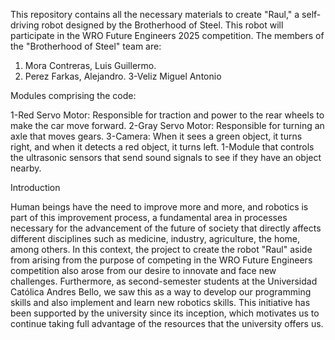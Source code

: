 This repository contains all the necessary materials to create "Raul," a self-driving robot designed by the Brotherhood of Steel. This robot will participate in the WRO Future Engineers 2025 competition.
The members of the "Brotherhood of Steel" team are:
1. Mora Contreras, Luis Guillermo.
2. Perez Farkas, Alejandro.
3-Veliz Miguel Antonio

Modules comprising the code:

1-Red Servo Motor: Responsible for traction and power to the rear wheels to make the car move forward.
2-Gray Servo Motor: Responsible for turning an axle that moves gears.
3-Camera: When it sees a green object, it turns right, and when it detects a red object, it turns left.
1-Module that controls the ultrasonic sensors that send sound signals to see if they have an object nearby.

Introduction

Human beings have the need to improve more and more, and robotics is part of this improvement process, a fundamental area in processes necessary for the advancement of the future of society that directly affects different disciplines such as medicine, industry, agriculture, the home, among others. In this context, the project to create the robot "Raul" aside from arising from the purpose of competing in the WRO Future Engineers competition also arose from our desire to innovate and face new challenges. Furthermore, as second-semester students at the Universidad Católica Andres Bello, we saw this as a way to develop our programming skills and also implement and learn new robotics skills. This initiative has been supported by the university since its inception, which motivates us to continue taking full advantage of the resources that the university offers us.

